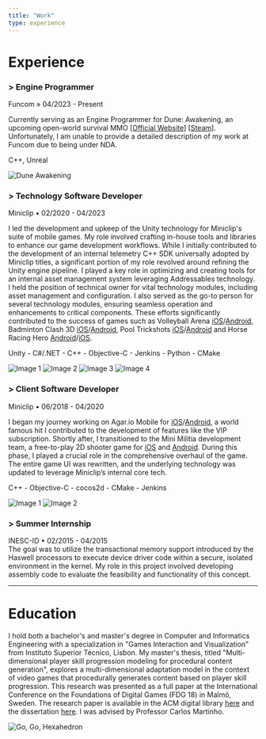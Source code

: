 ```yaml
---
title: "Work"
type: experience
---
```


# Experience

<h3 class="job-title"> <span class="job-title-bulletpoint">></span> Engine Programmer</h3>
<span class="job-company">Funcom </span> » <span class="job-dates">  04/2023 - Present</span>

Currently serving as an Engine Programmer for Dune: Awakening, an upcoming open-world survival MMO  [[Official Website](https://duneawakening.com/)] [[Steam](https://store.steampowered.com/app/1172710/Dune_Awakening/)]. <br>
Unfortunately, I am unable to provide a detailed description of my work at Funcom due to being under NDA.

C++, Unreal

![Dune Awakening](/images/duneawakening.jpg)

<h3 class="job-title"> <span class="job-title-bulletpoint">></span> Technology Software Developer</h3>
<span class="job-company">Miniclip </span> • <span class="job-dates"> 02/2020 - 04/2023</span>

I led the development and upkeep of the Unity technology for Miniclip's suite of mobile games. My role involved crafting in-house tools and libraries to enhance our game development workflows. While I initially contributed to the development of an internal telemetry C++ SDK universally adopted by Miniclip titles, a significant portion of my role revolved around refining the Unity engine pipeline. I played a key role in optimizing and creating tools for an internal asset management system leveraging Addressables technology. I held the position of technical owner for vital technology modules, including asset management and configuration. I also served as the go-to person for several technology modules, ensuring seamless operation and enhancements to critical components. These efforts significantly contributed to the success of games such as 
Volleyball Arena [iOS](https://apps.apple.com/app/volleyball-arena/id1563362742)/[Android](https://play.google.com/store/apps/details?id=com.miniclip.minivolley), 
Badminton Clash 3D [iOS](https://apps.apple.com/us/app/badminton-clash-3d/id6444045683)/[Android](https://play.google.com/store/apps/details?id=games.onebutton.badminton), 
Pool Trickshots [iOS](https://apps.apple.com/us/app/pool-trickshots/id1550606748)/[Android](https://play.google.com/store/apps/details?id=net.ilyon.pooltrickshots&hl=pt_PT&gl=US) 
and Horse Racing Hero [Android](https://play.google.com/store/apps/details?id=com.miniclip.horsey)/[iOS](https://apps.apple.com/pt/app/horse-racing-hero-riding-game/id1626987074).  

Unity - C#/.NET - C++ - Objective-C - Jenkins - Python - CMake

<div class="image-row">
  <img src="/images/volleyballarena2.png" alt="Image 1" class="scaled-image">
  <img src="/images/badmintonclash.png" alt="Image 2" class="scaled-image">
  <img src="/images/pooltrickshots.png" alt="Image 3" class="scaled-image">
  <img src="/images/horseracinghero.png" alt="Image 4" class="scaled-image">
</div>


<h3 class="job-title"> <span class="job-title-bulletpoint">></span> Client Software Developer</h3>
<span class="job-company">Miniclip </span> • <span class="job-dates"> 06/2018 - 04/2020</span>

I began my journey working on Agar.io Mobile for [iOS](https://apps.apple.com/us/app/agar-io/id995999703)/[Android](https://play.google.com/store/apps/details?id=com.miniclip.agar.io), a world famous hit I contributed to the development of features like the VIP subscription. Shortly after, I transitioned to the Mini Militia development team, a free-to-play 2D shooter game for [iOS](https://apps.apple.com/us/app/doodle-army-2-mini-militia/id405885221) and [Android](https://play.google.com/store/apps/details?id=com.appsomniacs.da2). During this phase, I played a crucial role in the comprehensive overhaul of the game. The entire game UI was rewritten, and the underlying technology was updated to leverage Miniclip’s internal core tech.

C++ - Objective-C - cocos2d - CMake - Jenkins 

<div class="image-row">
  <img src="/images/agario.png" alt="Image 1" class="scaled-image">
  <img src="/images/minimilitia.png" alt="Image 2" class="scaled-image">
</div>
<h3 class="job-title"> <span class="job-title-bulletpoint">></span> Summer Internship</h3>
<div><span class="job-company">INESC-ID </span> • <span class="job-dates"> 02/2015 - 04/2015</span></div>
The goal was to utilize the transactional memory support introduced by the Haswell processors to execute device driver code within a secure, isolated environment in the kernel. My role in this project involved developing assembly code to evaluate the feasibility and functionality of this concept.

-----

# Education

I hold both a bachelor's and master's degree in Computer and Informatics Engineering with a specialization in "Games Interaction and Visualization" from Instituto Superior Técnico, Lisbon. My master's thesis, titled "Multi-dimensional player skill progression modeling for procedural content generation", explores a multi-dimensional adaptation model in the context of video games that procedurally generates content based on player skill progression. This research was presented as a full paper at the International Conference on the Foundations of Digital Games (FDG 18) in Malmö, Sweden. The research paper is available in the ACM digital library [here](https://dl.acm.org/doi/10.1145/3235765.3235774#URLTOKEN#) and the dissertation [here](https://fenix.tecnico.ulisboa.pt/cursos/meic-a/dissertacao/1972678479054615). I was advised by Professor Carlos Martinho.


![Go, Go, Hexahedron](/images/gogohexahedron.png)